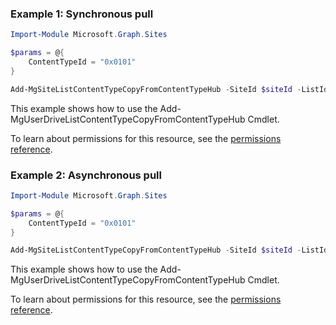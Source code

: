 ### Example 1: Synchronous pull

```powershellImport-Module Microsoft.Graph.Sites

$params = @{
	ContentTypeId = "0x0101"
}

Add-MgSiteListContentTypeCopyFromContentTypeHub -SiteId $siteId -ListId $listId -BodyParameter $params
```
This example shows how to use the Add-MgUserDriveListContentTypeCopyFromContentTypeHub Cmdlet.
To learn about permissions for this resource, see the [permissions reference](/graph/permissions-reference).

### Example 2: Asynchronous pull

```powershellImport-Module Microsoft.Graph.Sites

$params = @{
	ContentTypeId = "0x0101"
}

Add-MgSiteListContentTypeCopyFromContentTypeHub -SiteId $siteId -ListId $listId -BodyParameter $params
```
This example shows how to use the Add-MgUserDriveListContentTypeCopyFromContentTypeHub Cmdlet.
To learn about permissions for this resource, see the [permissions reference](/graph/permissions-reference).

